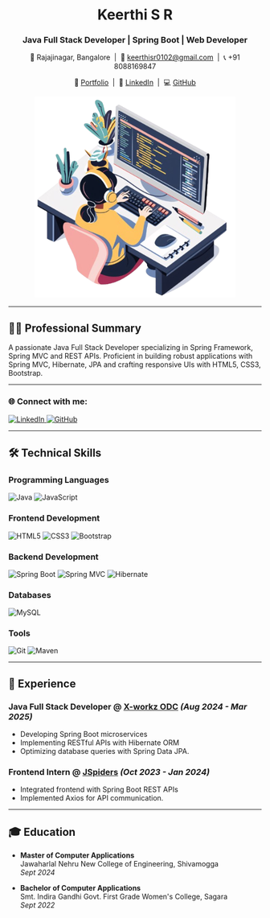 <h1 align="center">Keerthi S R</h1>

<h3 align="center">
  <span class="typewriter-text">Java Full Stack Developer | Spring Boot | Web Developer</span>
</h3>

<p align="center">
  📍 Rajajinagar, Bangalore &nbsp;|&nbsp;
  📧 <a href="mailto:keerthisr0102@gmail.com">keerthisr0102@gmail.com</a> &nbsp;|&nbsp;
  📞 +91 8088169847  
</p>
<p align="center">
  🔗 <a href="https://portfolio-m1ni.vercel.app/">Portfolio</a> &nbsp;|&nbsp;
  💼 <a href="https://www.linkedin.com/in/keerthi-s-r-57036b289/">LinkedIn</a> &nbsp;|&nbsp;
  💻 <a href="https://github.com/Keerthisgr">GitHub</a>
</p>

<p align="center">
  <img src="coder.png" alt="Coder Image" width="400" style="animation: float 3s ease-in-out infinite;" />
</p>


  


---

## 👨‍💻 Professional Summary
A passionate <span class="typewriter">Java Full Stack Developer</span> specializing in <span class="typewriter">Spring Framework, Spring MVC and REST APIs</span>. Proficient in building robust applications with <span class="typewriter">Spring MVC, Hibernate, JPA</span> and crafting responsive UIs with <span class="typewriter">HTML5, CSS3, Bootstrap</span>.

---

### 🌐 Connect with me:
<p>
  <a href="https://www.linkedin.com/in/keerthi-s-r-57036b289/" target="_blank">
    <img src="https://raw.githubusercontent.com/rahuldkjain/github-profile-readme-generator/master/src/images/icons/Social/linked-in-alt.svg" height="30" width="40" alt="LinkedIn"/>
  </a>
  <a href="https://github.com/Keerthisgr" target="_blank">
    <img src="https://raw.githubusercontent.com/rahuldkjain/github-profile-readme-generator/master/src/images/icons/Social/github.svg" height="30" width="40" alt="GitHub"/>
  </a>
</p>

---

## 🛠 Technical Skills

### Programming Languages  
![Java](https://img.shields.io/badge/Java-ED8B00?style=flat&logo=openjdk&logoColor=white)
![JavaScript](https://img.shields.io/badge/JavaScript-F7DF1E?style=flat&logo=javascript&logoColor=black)

### Frontend Development  
![HTML5](https://img.shields.io/badge/HTML5-E34F26?style=flat&logo=html5&logoColor=white)
![CSS3](https://img.shields.io/badge/CSS3-1572B6?style=flat&logo=css3&logoColor=white)
![Bootstrap](https://img.shields.io/badge/Bootstrap-563D7C?style=flat&logo=bootstrap&logoColor=white)

### Backend Development  
![Spring Boot](https://img.shields.io/badge/Spring_Boot-6DB33F?style=flat&logo=springboot&logoColor=white)
![Spring MVC](https://img.shields.io/badge/Spring_MVC-6DB33F?style=flat&logo=spring&logoColor=white)
![Hibernate](https://img.shields.io/badge/Hibernate-59666C?style=flat&logo=hibernate&logoColor=white)

### Databases  
![MySQL](https://img.shields.io/badge/MySQL-4479A1?style=flat&logo=mysql&logoColor=white)

### Tools  
![Git](https://img.shields.io/badge/Git-F05032?style=flat&logo=git&logoColor=white)
![Maven](https://img.shields.io/badge/Maven-C71A36?style=flat&logo=apachemaven&logoColor=white)

---

## 💼 Experience

### **Java Full Stack Developer** @ [X-workz ODC](https://x-workz.in/) *(Aug 2024 - Mar 2025)*
- Developing <span class="typewriter">Spring Boot microservices</span> 
- Implementing <span class="typewriter">RESTful APIs</span> with <span class="typewriter">Hibernate ORM</span>
- Optimizing database queries with <span class="typewriter">Spring Data JPA.</span>

### **Frontend Intern** @ [JSpiders](https://jspiders.com/) *(Oct 2023 - Jan 2024)*
- Integrated frontend with <span class="typewriter">Spring Boot REST APIs</span>
- Implemented <span class="typewriter">Axios</span> for API communication.

---

## 🎓 Education
- **Master of Computer Applications**  
  Jawaharlal Nehru New College of Engineering, Shivamogga  
  *Sept 2024*

- **Bachelor of Computer Applications**  
  Smt. Indira Gandhi Govt. First Grade Women's College, Sagara  
  *Sept 2022*

